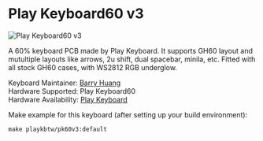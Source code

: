 # Play Keyboard60 v3

![Play Keyboard60 v3](https://cdn.store-assets.com/s/409567/i/17881832.png)

A 60% keyboard PCB made by Play Keyboard.
It supports GH60 layout and mutultiple layouts like arrows, 2u shift, dual spacebar, minila, etc.
Fitted with all stock GH60 cases, with WS2812 RGB underglow.

Keyboard Maintainer: [Barry Huang](https://github.com/yj7272098)  
Hardware Supported: Play Keyboard60  
Hardware Availability: [Play Keyboard](http://play-keyboard.store/)

Make example for this keyboard (after setting up your build environment):

    make playkbtw/pk60v3:default

